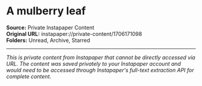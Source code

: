 # A mulberry leaf

**Source:** Private Instapaper Content  
**Original URL:** instapaper://private-content/1706171098  
**Folders:** Unread, Archive, Starred  

---

*This is private content from Instapaper that cannot be directly accessed via URL. The content was saved privately to your Instapaper account and would need to be accessed through Instapaper's full-text extraction API for complete content.*